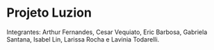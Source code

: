 # Projeto Luzion
Integrantes: Arthur Fernandes, Cesar Vequiato, Eric Barbosa, Gabriela Santana, Isabel Lin, Larissa Rocha e Lavinia Todarelli.
